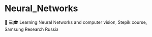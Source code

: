 # Neural_Networks
📖 💻🎓 Learning Neural Networks and computer vision, Stepik course, Samsung Research Russia
